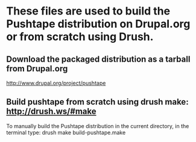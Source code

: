 # These files are used to build the Pushtape distribution on Drupal.org or from scratch using Drush.

## Download the packaged distribution as a tarball from Drupal.org
http://www.drupal.org/project/pushtape

## Build pushtape from scratch using drush make: http://drush.ws/#make
To manually build the Pushtape distribution in the current directory, in the terminal type:
drush make build-pushtape.make


